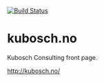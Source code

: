 [![Build Status](https://travis-ci.org/donv/front.svg?branch=master)](https://travis-ci.org/donv/front)

kubosch.no
==========

Kubosch Consulting front page.

http://kubosch.no/
